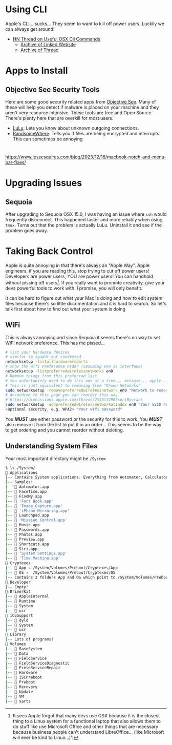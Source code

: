# Using CLI
Apple's CLI... sucks... 
They seem to want to kill off power users.
Luckily we can always get around!

- [HN Thread on Useful OSX Cli Commands](https://news.ycombinator.com/item?id=42057431)
    - [Archive of Linked
        Website](https://archive.is/20241106121146/https://weiyen.net/articles/useful-macos-cmd-line-utilities)
    - [Archive of
        Thread](https://archive.is/rG4xk)

# Apps to Install

## Objective See Security Tools
Here are some good security related apps from [Objective
See](https://objective-see.org/). Many of these will help you detect if malware
is placed on your machine and they aren't very resource intensive.
These tools are free and Open Source. There's plenty here that are overkill for
most users.

- [LuLu](https://objective-see.org/products/lulu.html): Lets you know about unknown outgoing connections.
- [RandsomeWhere](https://objective-see.org/products/ransomwhere.html): Tells
you if files are being encrypted and interrupts. This can sometimes be annoying

#
https://www.jessesquires.com/blog/2023/12/16/macbook-notch-and-menu-bar-fixes/

# Upgrading Issues
## Sequoia
After upgrading to Sequoia OSX 15.0, I was having an issue where `ssh` would
frequently disconnect.
This happened faster and more reliably when using `tmux`.
Turns out that the problem is actually LuLu.
Uninstall it and see if the problem goes away.

# Taking Back Control
Apple is quite annoying in that there's always an "Apple Way".
Apple engineers, if you are reading this, stop trying to cut off power users!
Developers are power users, YOU are power users!
You can handhold without pissing off users[^1].
If you really want to promote creativity, give your devs powerful tools to work
with.
I promise, you will only benefit. 

[^1]: It sees Apple forgot that many devs use OSX because it is the closest
  thing to a Linux system for a functional laptop that also allows them to do
  stuff like use Microsoft Office and other things that are necessary because
  business people can't understand LibreOffice... (like Microsoft will ever be
  kind to Linux...)':

It can be hard to figure out what your Mac is doing and how to edit system files
because there's so little documentation and it is hard to search.
So let's talk first about how to find out what your system is doing

## WiFi
This is always annoying and since Sequoia it seems there's no way to set WiFi
network preference.
This has me pissed...

```bash
# list your hardware devices
# similar to ipaddr but condensed
networksetup -listallhardwarereports
# Show the Wifi Preference Order (assuming en0 is interface)
networksetup -listpreferredwirelessnetworks en0
# Remove things from this preferred list
# You unfortuntely need to do this one at a time... because... apple...
# This is just equivalent to removing from "Known Networks"
sudo networksetup -removepreferredwirelessnetwork en0 "Network to remove"
# According to this page you can reorder this way
# https://discussions.apple.com/thread/254613298?sortBy=rank
sudo networksetup -addpreferredwirelessnetworkatindex en0 "Your SSID here" 0
<Optional security, e.g. WPA2> "Your wifi password"
```
You ***MUST*** use either password or the security for this to work.
You ***MUST*** also remove it from the list to put it in an order...
This seems to be the way to get ordering and you cannot reorder without
deleting.

## Understanding System Files
Your most important directory might be `/System`

```bash
$ ls /System/
 Applications  
|-- Contains System applications. Everything from Automator, Calculator, Chess, to Music, Siri, and Facetime
|-- Samples:
|--  Automator.app
|--  FaceTime.app
|--  FindMy.app
|--  'Font Book.app'
|--  'Image Capture.app'
|--  'iPhone Mirroring.app'
|--  Launchpad.app
|--  'Mission Control.app'
|--  Music.app
|--  Passwords.app
|--  Photos.app
|--  Preview.app
|--  Shortcuts.app
|--  Siri.app
|--  'System Settings.app'
|--  'Time Machine.app'
 Cryptexes  
|--  App ⇒ /System/Volumes/Preboot/Cryptexes/App
|--  OS ⇒  /System/Volumes/Preboot/Cryptexes/OS
|-- Contains 2 folders App and OS which point to /System/Volumes/Preboot/Cryptexes/
 Developer
|-- Empty?
 DriverKit
|--  AppleInternal
|--  Runtime
|--  System
|--  usr
 iOSSupport
|--  dyld
|--  System
|--  usr
 Library
|-- Lots of programs!
 Volumes
|--  BaseSystem
|--  Data
|--  FieldService
|--  FieldServiceDiagnostic
|--  FieldServiceRepair
|--  Hardware
|--  iSCPreboot
|--  Preboot
|--  Recovery
|--  Update
|--  VM
|--  xarts
```
